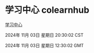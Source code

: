 # 学习中心 colearnhub
[学习中心](http://219.139.197.74:56308/colearnhub/)

2024年 11月 03日 星期日 20:30:02 CST

2024年 11月 03日 星期日 12:30:02 GMT
